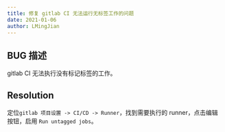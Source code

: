 ```yaml
---
title: 修复 gitlab CI 无法运行无标签工作的问题
date: 2021-01-06
author: LMingJian
---
```


## BUG 描述

gitlab CI 无法执行没有标记标签的工作。

## Resolution

定位`gitlab 项目设置 -> CI/CD -> Runner`，找到需要执行的 runner，点击编辑按钮，启用 `Run untagged jobs`。

